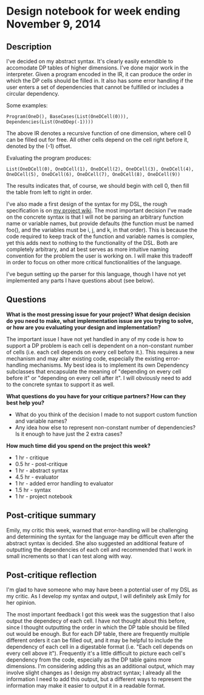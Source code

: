 # Design notebook for week ending November 9, 2014

## Description

I've decided on my abstract syntax. It's clearly easily extendible to accomodate DP tables of higher dimensions. I've done major work in the interpreter. Given a program encoded in the IR, it can produce the order in which the DP cells should be filled in. It also has some error handling if the user enters a set of dependencies that cannot be fulfilled or includes a circular dependency.

Some examples:
```
Program(OneD(), BaseCases(List(OneDCell(0))), Dependencies(List(OneDDep(-1))))
```
The above IR denotes a recursive function of one dimension, where cell 0 can be filled out for free. All other cells depend on the cell right before it, denoted by the (-1) offset.

Evaluating the program produces:
```
List(OneDCell(0), OneDCell(1), OneDCell(2), OneDCell(3), OneDCell(4), OneDCell(5), OneDCell(6), OneDCell(7), OneDCell(8), OneDCell(9))
```
The results indicates that, of course, we should begin with cell 0, then fill the table from left to right in order.

I've also made a first design of the syntax for my DSL, the rough specification is on [my project wiki](https://github.com/SCheng4/DSL-Project-Sisi-Cheng/wiki). The most important decision I've made on the concrete syntax is that I will not be parsing an arbitrary function name or variable names, but provide defaults (the function must be named foo(), and the variables must be i, j, and k, in that order). This is because the code required to keep track of the function and variable names is complex, yet this adds next to nothing to the functionality of the DSL. Both are completely arbitrary, and at best serves as more intuitive naming convention for the problem the user is working on. I will make this tradeoff in order to focus on other more critical functionalities of the language.

I've begun setting up the parser for this language, though I have not yet implemented any parts I have questions about (see below).

## Questions

**What is the most pressing issue for your project? What design decision do
you need to make, what implementation issue are you trying to solve, or how
are you evaluating your design and implementation?**

The important issue I have not yet handled in any of my code is how to support a DP problem is each cell is dependent on a non-constant number of cells (i.e. each cell depends on every cell before it.). This requires a new mechanism and may alter existing code, especially the existing error-handling mechanisms. My best idea is to implement its own Dependency subclasses that encapsulate the meaning of "depending on every cell before it" or "depending on every cell after it". I will obviously need to add to the concrete syntax to support it as well.

**What questions do you have for your critique partners? How can they best help
you?**

* What do you think of the decision I made to not support custom function and variable names? 
* Any idea how else to represent non-constant number of dependencies? Is it enough to have just the 2 extra cases?

**How much time did you spend on the project this week?**

* 1 hr - critique
* 0.5 hr - post-critique
* 1 hr - abstract syntax
* 4.5 hr - evaluator
* 1 hr - added error handling to evaluator
* 1.5 hr - syntax
* 1 hr - project notebook

## Post-critique summary

Emily, my critic this week, warned that error-handling will be challenging and determining the syntax for the language may be difficult even after the abstract syntax is decided. She also suggested an additional feature of outputting the dependencies of each cell and recommended that I work in small increments so that I can test along with way.

## Post-critique reflection

I'm glad to have someone who may have been a potential user of my DSL as my critic. As I develop my syntax and output, I will definitely ask Emily for her opinion.

The most important feedback I got this week was the suggestion that I also output the dependecy of each cell. I have not thought about this before, since I thought outputting the order in which the DP table should be filled out would be enough. But for each DP table, there are frequently multiple different orders it can be filled out, and it may be helpful to include the dependency of each cell in a digestable format (i.e. "Each cell depends on every cell above it"). Frequently it's a little difficult to picture each cell's dependency from the code, especially as the DP table gains more dimensions. I'm considering adding this as an additional output, which may involve slight changes as I design my abstract syntax; I already all the information I need to add this output, but a different ways to represent the information may make it easier to output it in a readable format.


